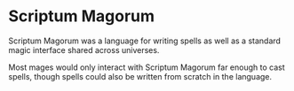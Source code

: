 # Scriptum Magorum

<meta property="og:description" content="Scriptum Magorum was a language for writing spells as well as a standard magic interface shared across universes.">

Scriptum Magorum was a language for writing spells as well as a standard magic interface shared across universes.

Most mages would only interact with Scriptum Magorum far enough to cast spells, though spells could also be written from scratch in the language.
